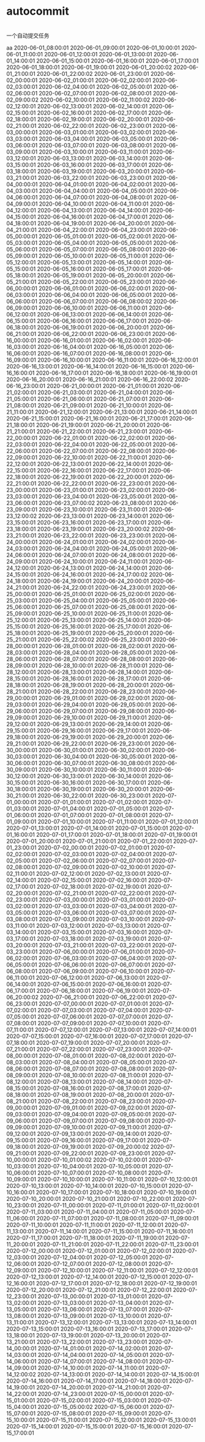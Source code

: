 #  autocommit
<br>
一个自动提交任务

<br>

aa
2020-06-01_08:00:01
2020-06-01_09:00:01
2020-06-01_10:00:01
2020-06-01_11:00:01
2020-06-01_12:00:01
2020-06-01_13:00:01
2020-06-01_14:00:01
2020-06-01_15:00:01
2020-06-01_16:00:01
2020-06-01_17:00:01
2020-06-01_18:00:01
2020-06-01_19:00:01
2020-06-01_20:00:02
2020-06-01_21:00:01
2020-06-01_22:00:02
2020-06-01_23:00:01
2020-06-02_00:00:01
2020-06-02_01:00:01
2020-06-02_02:00:01
2020-06-02_03:00:01
2020-06-02_04:00:01
2020-06-02_05:00:01
2020-06-02_06:00:01
2020-06-02_07:00:01
2020-06-02_08:00:01
2020-06-02_09:00:02
2020-06-02_10:00:01
2020-06-02_11:00:02
2020-06-02_12:00:01
2020-06-02_13:00:01
2020-06-02_14:00:01
2020-06-02_15:00:01
2020-06-02_16:00:01
2020-06-02_17:00:01
2020-06-02_18:00:01
2020-06-02_19:00:01
2020-06-02_20:00:01
2020-06-02_21:00:01
2020-06-02_22:00:01
2020-06-02_23:00:01
2020-06-03_00:00:01
2020-06-03_01:00:01
2020-06-03_02:00:01
2020-06-03_03:00:01
2020-06-03_04:00:01
2020-06-03_05:00:01
2020-06-03_06:00:01
2020-06-03_07:00:01
2020-06-03_08:00:01
2020-06-03_09:00:01
2020-06-03_10:00:01
2020-06-03_11:00:01
2020-06-03_12:00:01
2020-06-03_13:00:01
2020-06-03_14:00:01
2020-06-03_15:00:01
2020-06-03_16:00:01
2020-06-03_17:00:01
2020-06-03_18:00:01
2020-06-03_19:00:01
2020-06-03_20:00:01
2020-06-03_21:00:01
2020-06-03_22:00:01
2020-06-03_23:00:01
2020-06-04_00:00:01
2020-06-04_01:00:01
2020-06-04_02:00:01
2020-06-04_03:00:01
2020-06-04_04:00:01
2020-06-04_05:00:01
2020-06-04_06:00:01
2020-06-04_07:00:01
2020-06-04_08:00:01
2020-06-04_09:00:01
2020-06-04_10:00:01
2020-06-04_11:00:01
2020-06-04_12:00:01
2020-06-04_13:00:01
2020-06-04_14:00:01
2020-06-04_15:00:01
2020-06-04_16:00:01
2020-06-04_17:00:01
2020-06-04_18:00:01
2020-06-04_19:00:01
2020-06-04_20:00:01
2020-06-04_21:00:01
2020-06-04_22:00:01
2020-06-04_23:00:01
2020-06-05_00:00:01
2020-06-05_01:00:01
2020-06-05_02:00:01
2020-06-05_03:00:01
2020-06-05_04:00:01
2020-06-05_05:00:01
2020-06-05_06:00:01
2020-06-05_07:00:01
2020-06-05_08:00:01
2020-06-05_09:00:01
2020-06-05_10:00:01
2020-06-05_11:00:01
2020-06-05_12:00:01
2020-06-05_13:00:01
2020-06-05_14:00:01
2020-06-05_15:00:01
2020-06-05_16:00:01
2020-06-05_17:00:01
2020-06-05_18:00:01
2020-06-05_19:00:01
2020-06-05_20:00:01
2020-06-05_21:00:01
2020-06-05_22:00:01
2020-06-05_23:00:01
2020-06-06_00:00:01
2020-06-06_01:00:01
2020-06-06_02:00:01
2020-06-06_03:00:01
2020-06-06_04:00:01
2020-06-06_05:00:01
2020-06-06_06:00:01
2020-06-06_07:00:01
2020-06-06_08:00:02
2020-06-06_09:00:01
2020-06-06_10:00:01
2020-06-06_11:00:01
2020-06-06_12:00:01
2020-06-06_13:00:01
2020-06-06_14:00:01
2020-06-06_15:00:01
2020-06-06_16:00:01
2020-06-06_17:00:01
2020-06-06_18:00:01
2020-06-06_19:00:01
2020-06-06_20:00:01
2020-06-06_21:00:01
2020-06-06_22:00:01
2020-06-06_23:00:01
2020-06-16_00:00:01
2020-06-16_01:00:01
2020-06-16_02:00:01
2020-06-16_03:00:01
2020-06-16_04:00:01
2020-06-16_05:00:01
2020-06-16_06:00:01
2020-06-16_07:00:01
2020-06-16_08:00:01
2020-06-16_09:00:01
2020-06-16_10:00:01
2020-06-16_11:00:01
2020-06-16_12:00:01
2020-06-16_13:00:01
2020-06-16_14:00:01
2020-06-16_15:00:01
2020-06-16_16:00:01
2020-06-16_17:00:01
2020-06-16_18:00:01
2020-06-16_19:00:01
2020-06-16_20:00:01
2020-06-16_21:00:01
2020-06-16_22:00:02
2020-06-16_23:00:01
2020-06-21_00:00:01
2020-06-21_01:00:01
2020-06-21_02:00:01
2020-06-21_03:00:01
2020-06-21_04:00:01
2020-06-21_05:00:01
2020-06-21_06:00:01
2020-06-21_07:00:01
2020-06-21_08:00:01
2020-06-21_09:00:01
2020-06-21_10:00:01
2020-06-21_11:00:01
2020-06-21_12:00:01
2020-06-21_13:00:01
2020-06-21_14:00:01
2020-06-21_15:00:01
2020-06-21_16:00:01
2020-06-21_17:00:01
2020-06-21_18:00:01
2020-06-21_19:00:01
2020-06-21_20:00:01
2020-06-21_21:00:01
2020-06-21_22:00:01
2020-06-21_23:00:01
2020-06-22_00:00:01
2020-06-22_01:00:01
2020-06-22_02:00:01
2020-06-22_03:00:01
2020-06-22_04:00:01
2020-06-22_05:00:01
2020-06-22_06:00:01
2020-06-22_07:00:01
2020-06-22_08:00:01
2020-06-22_09:00:01
2020-06-22_10:00:01
2020-06-22_11:00:01
2020-06-22_12:00:01
2020-06-22_13:00:01
2020-06-22_14:00:01
2020-06-22_15:00:01
2020-06-22_16:00:01
2020-06-22_17:00:01
2020-06-22_18:00:01
2020-06-22_19:00:01
2020-06-22_20:00:01
2020-06-22_21:00:01
2020-06-22_22:00:01
2020-06-22_23:00:01
2020-06-23_00:00:01
2020-06-23_01:00:01
2020-06-23_02:00:01
2020-06-23_03:00:01
2020-06-23_04:00:01
2020-06-23_05:00:01
2020-06-23_06:00:01
2020-06-23_07:00:02
2020-06-23_08:00:01
2020-06-23_09:00:01
2020-06-23_10:00:01
2020-06-23_11:00:01
2020-06-23_12:00:02
2020-06-23_13:00:01
2020-06-23_14:00:01
2020-06-23_15:00:01
2020-06-23_16:00:01
2020-06-23_17:00:01
2020-06-23_18:00:01
2020-06-23_19:00:01
2020-06-23_20:00:02
2020-06-23_21:00:01
2020-06-23_22:00:01
2020-06-23_23:00:01
2020-06-24_00:00:01
2020-06-24_01:00:01
2020-06-24_02:00:01
2020-06-24_03:00:01
2020-06-24_04:00:01
2020-06-24_05:00:01
2020-06-24_06:00:01
2020-06-24_07:00:01
2020-06-24_08:00:01
2020-06-24_09:00:01
2020-06-24_10:00:01
2020-06-24_11:00:01
2020-06-24_12:00:01
2020-06-24_13:00:01
2020-06-24_14:00:01
2020-06-24_15:00:01
2020-06-24_16:00:01
2020-06-24_17:00:02
2020-06-24_18:00:01
2020-06-24_19:00:01
2020-06-24_20:00:01
2020-06-24_21:00:01
2020-06-24_22:00:01
2020-06-24_23:00:01
2020-06-25_00:00:01
2020-06-25_01:00:01
2020-06-25_02:00:01
2020-06-25_03:00:01
2020-06-25_04:00:01
2020-06-25_05:00:01
2020-06-25_06:00:01
2020-06-25_07:00:01
2020-06-25_08:00:01
2020-06-25_09:00:01
2020-06-25_10:00:01
2020-06-25_11:00:01
2020-06-25_12:00:01
2020-06-25_13:00:01
2020-06-25_14:00:01
2020-06-25_15:00:01
2020-06-25_16:00:01
2020-06-25_17:00:01
2020-06-25_18:00:01
2020-06-25_19:00:01
2020-06-25_20:00:01
2020-06-25_21:00:01
2020-06-25_22:00:02
2020-06-25_23:00:01
2020-06-28_00:00:01
2020-06-28_01:00:01
2020-06-28_02:00:01
2020-06-28_03:00:01
2020-06-28_04:00:01
2020-06-28_05:00:01
2020-06-28_06:00:01
2020-06-28_07:00:01
2020-06-28_08:00:01
2020-06-28_09:00:01
2020-06-28_10:00:01
2020-06-28_11:00:01
2020-06-28_12:00:01
2020-06-28_13:00:01
2020-06-28_14:00:01
2020-06-28_15:00:01
2020-06-28_16:00:01
2020-06-28_17:00:01
2020-06-28_18:00:01
2020-06-28_19:00:01
2020-06-28_20:00:01
2020-06-28_21:00:01
2020-06-28_22:00:01
2020-06-28_23:00:01
2020-06-29_00:00:01
2020-06-29_01:00:01
2020-06-29_02:00:01
2020-06-29_03:00:01
2020-06-29_04:00:01
2020-06-29_05:00:01
2020-06-29_06:00:01
2020-06-29_07:00:01
2020-06-29_08:00:01
2020-06-29_09:00:01
2020-06-29_10:00:01
2020-06-29_11:00:01
2020-06-29_12:00:01
2020-06-29_13:00:01
2020-06-29_14:00:01
2020-06-29_15:00:01
2020-06-29_16:00:01
2020-06-29_17:00:01
2020-06-29_18:00:01
2020-06-29_19:00:01
2020-06-29_20:00:01
2020-06-29_21:00:01
2020-06-29_22:00:01
2020-06-29_23:00:01
2020-06-30_00:00:01
2020-06-30_01:00:01
2020-06-30_02:00:01
2020-06-30_03:00:01
2020-06-30_04:00:01
2020-06-30_05:00:01
2020-06-30_06:00:01
2020-06-30_07:00:01
2020-06-30_08:00:01
2020-06-30_09:00:01
2020-06-30_10:00:01
2020-06-30_11:00:01
2020-06-30_12:00:01
2020-06-30_13:00:01
2020-06-30_14:00:01
2020-06-30_15:00:01
2020-06-30_16:00:01
2020-06-30_17:00:01
2020-06-30_18:00:01
2020-06-30_19:00:01
2020-06-30_20:00:01
2020-06-30_21:00:01
2020-06-30_22:00:01
2020-06-30_23:00:01
2020-07-01_00:00:01
2020-07-01_01:00:01
2020-07-01_02:00:01
2020-07-01_03:00:01
2020-07-01_04:00:01
2020-07-01_05:00:01
2020-07-01_06:00:01
2020-07-01_07:00:01
2020-07-01_08:00:01
2020-07-01_09:00:01
2020-07-01_10:00:01
2020-07-01_11:00:01
2020-07-01_12:00:01
2020-07-01_13:00:01
2020-07-01_14:00:01
2020-07-01_15:00:01
2020-07-01_16:00:01
2020-07-01_17:00:01
2020-07-01_18:00:01
2020-07-01_19:00:01
2020-07-01_20:00:01
2020-07-01_21:00:01
2020-07-01_22:00:01
2020-07-01_23:00:01
2020-07-02_00:00:01
2020-07-02_01:00:01
2020-07-02_02:00:01
2020-07-02_03:00:01
2020-07-02_04:00:01
2020-07-02_05:00:01
2020-07-02_06:00:01
2020-07-02_07:00:01
2020-07-02_08:00:01
2020-07-02_09:00:01
2020-07-02_10:00:01
2020-07-02_11:00:01
2020-07-02_12:00:01
2020-07-02_13:00:01
2020-07-02_14:00:01
2020-07-02_15:00:01
2020-07-02_16:00:01
2020-07-02_17:00:01
2020-07-02_18:00:01
2020-07-02_19:00:01
2020-07-02_20:00:01
2020-07-02_21:00:01
2020-07-02_22:00:01
2020-07-02_23:00:01
2020-07-03_00:00:01
2020-07-03_01:00:01
2020-07-03_02:00:01
2020-07-03_03:00:01
2020-07-03_04:00:01
2020-07-03_05:00:01
2020-07-03_06:00:01
2020-07-03_07:00:01
2020-07-03_08:00:01
2020-07-03_09:00:01
2020-07-03_10:00:01
2020-07-03_11:00:01
2020-07-03_12:00:01
2020-07-03_13:00:01
2020-07-03_14:00:01
2020-07-03_15:00:01
2020-07-03_16:00:01
2020-07-03_17:00:01
2020-07-03_18:00:01
2020-07-03_19:00:01
2020-07-03_20:00:01
2020-07-03_21:00:01
2020-07-03_22:00:01
2020-07-03_23:00:01
2020-07-06_00:00:01
2020-07-06_01:00:01
2020-07-06_02:00:01
2020-07-06_03:00:01
2020-07-06_04:00:01
2020-07-06_05:00:01
2020-07-06_06:00:01
2020-07-06_07:00:01
2020-07-06_08:00:01
2020-07-06_09:00:01
2020-07-06_10:00:01
2020-07-06_11:00:01
2020-07-06_12:00:01
2020-07-06_13:00:01
2020-07-06_14:00:01
2020-07-06_15:00:01
2020-07-06_16:00:01
2020-07-06_17:00:01
2020-07-06_18:00:01
2020-07-06_19:00:01
2020-07-06_20:00:02
2020-07-06_21:00:01
2020-07-06_22:00:01
2020-07-06_23:00:01
2020-07-07_00:00:01
2020-07-07_01:00:01
2020-07-07_02:00:01
2020-07-07_03:00:01
2020-07-07_04:00:01
2020-07-07_05:00:01
2020-07-07_06:00:01
2020-07-07_07:00:01
2020-07-07_08:00:01
2020-07-07_09:00:01
2020-07-07_10:00:01
2020-07-07_11:00:01
2020-07-07_12:00:01
2020-07-07_13:00:01
2020-07-07_14:00:01
2020-07-07_15:00:01
2020-07-07_16:00:01
2020-07-07_17:00:01
2020-07-07_18:00:01
2020-07-07_19:00:01
2020-07-07_20:00:01
2020-07-07_21:00:01
2020-07-07_22:00:01
2020-07-07_23:00:01
2020-07-08_00:00:01
2020-07-08_01:00:01
2020-07-08_02:00:01
2020-07-08_03:00:01
2020-07-08_04:00:01
2020-07-08_05:00:01
2020-07-08_06:00:01
2020-07-08_07:00:01
2020-07-08_08:00:01
2020-07-08_09:00:01
2020-07-08_10:00:01
2020-07-08_11:00:01
2020-07-08_12:00:01
2020-07-08_13:00:01
2020-07-08_14:00:01
2020-07-08_15:00:01
2020-07-08_16:00:01
2020-07-08_17:00:01
2020-07-08_18:00:01
2020-07-08_19:00:01
2020-07-08_20:00:01
2020-07-08_21:00:01
2020-07-08_22:00:01
2020-07-08_23:00:01
2020-07-09_00:00:01
2020-07-09_01:00:01
2020-07-09_02:00:01
2020-07-09_03:00:01
2020-07-09_04:00:01
2020-07-09_05:00:01
2020-07-09_06:00:01
2020-07-09_07:00:01
2020-07-09_08:00:01
2020-07-09_09:00:01
2020-07-09_10:00:01
2020-07-09_11:00:01
2020-07-09_12:00:01
2020-07-09_13:00:01
2020-07-09_14:00:01
2020-07-09_15:00:01
2020-07-09_16:00:01
2020-07-09_17:00:01
2020-07-09_18:00:01
2020-07-09_19:00:01
2020-07-09_20:00:02
2020-07-09_21:00:01
2020-07-09_22:00:01
2020-07-09_23:00:01
2020-07-10_00:00:01
2020-07-10_01:00:02
2020-07-10_02:00:01
2020-07-10_03:00:01
2020-07-10_04:00:01
2020-07-10_05:00:01
2020-07-10_06:00:01
2020-07-10_07:00:01
2020-07-10_08:00:01
2020-07-10_09:00:01
2020-07-10_10:00:01
2020-07-10_11:00:01
2020-07-10_12:00:01
2020-07-10_13:00:01
2020-07-10_14:00:01
2020-07-10_15:00:01
2020-07-10_16:00:01
2020-07-10_17:00:01
2020-07-10_18:00:01
2020-07-10_19:00:01
2020-07-10_20:00:01
2020-07-10_21:00:01
2020-07-10_22:00:01
2020-07-10_23:00:01
2020-07-11_00:00:01
2020-07-11_01:00:01
2020-07-11_02:00:01
2020-07-11_03:00:01
2020-07-11_04:00:01
2020-07-11_05:00:01
2020-07-11_06:00:01
2020-07-11_07:00:01
2020-07-11_08:00:01
2020-07-11_09:00:01
2020-07-11_10:00:01
2020-07-11_11:00:01
2020-07-11_12:00:01
2020-07-11_13:00:01
2020-07-11_14:00:01
2020-07-11_15:00:01
2020-07-11_16:00:01
2020-07-11_17:00:01
2020-07-11_18:00:01
2020-07-11_19:00:01
2020-07-11_20:00:01
2020-07-11_21:00:01
2020-07-11_22:00:01
2020-07-11_23:00:01
2020-07-12_00:00:01
2020-07-12_01:00:01
2020-07-12_02:00:01
2020-07-12_03:00:01
2020-07-12_04:00:01
2020-07-12_05:00:01
2020-07-12_06:00:01
2020-07-12_07:00:01
2020-07-12_08:00:01
2020-07-12_09:00:01
2020-07-12_10:00:01
2020-07-12_11:00:01
2020-07-12_12:00:01
2020-07-12_13:00:01
2020-07-12_14:00:01
2020-07-12_15:00:01
2020-07-12_16:00:01
2020-07-12_17:00:01
2020-07-12_18:00:01
2020-07-12_19:00:01
2020-07-12_20:00:01
2020-07-12_21:00:01
2020-07-12_22:00:01
2020-07-12_23:00:01
2020-07-13_00:00:01
2020-07-13_01:00:01
2020-07-13_02:00:01
2020-07-13_03:00:01
2020-07-13_04:00:01
2020-07-13_05:00:01
2020-07-13_06:00:01
2020-07-13_07:00:01
2020-07-13_08:00:01
2020-07-13_09:00:01
2020-07-13_10:00:01
2020-07-13_11:00:01
2020-07-13_12:00:01
2020-07-13_13:00:01
2020-07-13_14:00:01
2020-07-13_15:00:01
2020-07-13_16:00:01
2020-07-13_17:00:01
2020-07-13_18:00:01
2020-07-13_19:00:01
2020-07-13_20:00:01
2020-07-13_21:00:01
2020-07-13_22:00:01
2020-07-13_23:00:01
2020-07-14_00:00:01
2020-07-14_01:00:01
2020-07-14_02:00:01
2020-07-14_03:00:01
2020-07-14_04:00:01
2020-07-14_05:00:01
2020-07-14_06:00:01
2020-07-14_07:00:01
2020-07-14_08:00:01
2020-07-14_09:00:01
2020-07-14_10:00:01
2020-07-14_11:00:01
2020-07-14_12:00:02
2020-07-14_13:00:01
2020-07-14_14:00:01
2020-07-14_15:00:01
2020-07-14_16:00:01
2020-07-14_17:00:01
2020-07-14_18:00:01
2020-07-14_19:00:01
2020-07-14_20:00:01
2020-07-14_21:00:01
2020-07-14_22:00:01
2020-07-14_23:00:01
2020-07-15_00:00:01
2020-07-15_01:00:01
2020-07-15_02:00:01
2020-07-15_03:00:01
2020-07-15_04:00:01
2020-07-15_05:00:02
2020-07-15_06:00:01
2020-07-15_07:00:01
2020-07-15_08:00:01
2020-07-15_09:00:01
2020-07-15_10:00:01
2020-07-15_11:00:01
2020-07-15_12:00:01
2020-07-15_13:00:01
2020-07-15_14:00:01
2020-07-15_15:00:01
2020-07-15_16:00:01
2020-07-15_17:00:01
